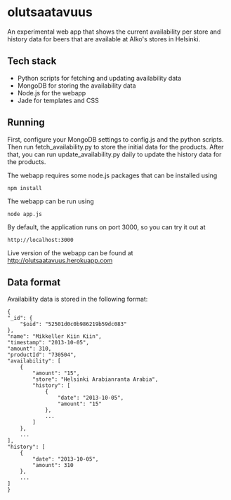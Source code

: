 olutsaatavuus
=============

An experimental web app that shows the current availability per store and history data for beers that are available at Alko's stores in Helsinki.

## Tech stack ##
* Python scripts for fetching and updating availability data
* MongoDB for storing the availability data
* Node.js for the webapp
* Jade for templates and CSS

## Running ##
First, configure your MongoDB settings to config.js and the python scripts. Then run fetch_availability.py to store the initial data for the products. After that, you can run update_availability.py daily to update the history data for the products.

The webapp requires some node.js packages that can be installed using 
	
	npm install
	
The webapp can be run using
	
	node app.js
	
By default, the application runs on port 3000, so you can try it out at
	
	http://localhost:3000
	
Live version of the webapp can be found at http://olutsaatavuus.herokuapp.com

## Data format ##

Availability data is stored in the following format:

	{
    "_id": {
        "$oid": "52501d0c0b986219b59dc083"
    },
    "name": "Mikkeller Kiin Kiin",
    "timestamp": "2013-10-05",
    "amount": 310,
    "productId": "730504",
    "availability": [
        {
            "amount": "15",
            "store": "Helsinki Arabianranta Arabia",
            "history": [
                {
                    "date": "2013-10-05",
                    "amount": "15"
                },
                ...
            ]
        },
        ...
    ],
    "history": [
        {
            "date": "2013-10-05",
            "amount": 310
        },
        ...
    ]
	}
